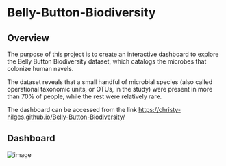 # Belly-Button-Biodiversity

## Overview
The purpose of this project is to create an interactive dashboard to explore the Belly Button Biodiversity dataset, which catalogs the microbes that colonize human navels.

The dataset reveals that a small handful of microbial species (also called operational taxonomic units, or OTUs, in the study) were present in more than 70% of people, while the rest were relatively rare.

The dashboard can be accessed from the link https://christy-nilges.github.io/Belly-Button-Biodiversity/


## Dashboard

![image](https://user-images.githubusercontent.com/88639467/149630380-c0614aa8-9dce-481d-873b-60728d48627c.png)

